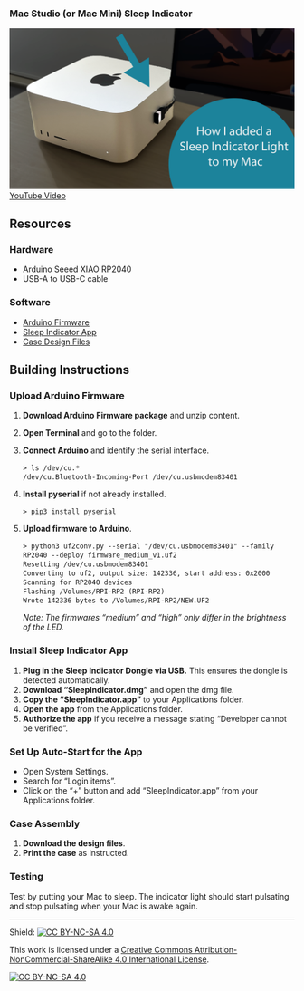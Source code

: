 ### Mac Studio (or Mac Mini) Sleep Indicator

![Sleep Indicator Image](/thumbnail.png)
[YouTube Video](https://youtu.be/ld1AK3wRRF4?si=h1AgnkIclTDRkks9)


## Resources

### Hardware

- Arduino Seeed XIAO RP2040
- USB-A to USB-C cable

### Software

- [Arduino Firmware](./firmware/firmware.zip)
- [Sleep Indicator App](./app/sleepindicator.dmg)
- [Case Design Files](./case/case.zip)

## Building Instructions

### Upload Arduino Firmware

1. **Download Arduino Firmware package** and unzip content.
2. **Open Terminal** and go to the folder.
3. **Connect Arduino** and identify the serial interface.

    ```plaintext
    > ls /dev/cu.*
    /dev/cu.Bluetooth-Incoming-Port /dev/cu.usbmodem83401
    ```

4. **Install pyserial** if not already installed.

    ```plaintext
    > pip3 install pyserial
    ```

5. **Upload firmware to Arduino**.

    ```plaintext
    > python3 uf2conv.py --serial "/dev/cu.usbmodem83401" --family RP2040 --deploy firmware_medium_v1.uf2
    Resetting /dev/cu.usbmodem83401
    Converting to uf2, output size: 142336, start address: 0x2000
    Scanning for RP2040 devices
    Flashing /Volumes/RPI-RP2 (RPI-RP2)
    Wrote 142336 bytes to /Volumes/RPI-RP2/NEW.UF2
    ```

    *Note: The firmwares “medium” and “high” only differ in the brightness of the LED.*

### Install Sleep Indicator App

1. **Plug in the Sleep Indicator Dongle via USB.** This ensures the dongle is detected automatically.
2. **Download “SleepIndicator.dmg”** and open the dmg file.
3. **Copy the “SleepIndicator.app”** to your Applications folder.
4. **Open the app** from the Applications folder.
5. **Authorize the app** if you receive a message stating “Developer cannot be verified”.

### Set Up Auto-Start for the App

- Open System Settings.
- Search for “Login items”.
- Click on the “+” button and add “SleepIndicator.app” from your Applications folder.

### Case Assembly

1. **Download the design files**.
2. **Print the case** as instructed.

### Testing

Test by putting your Mac to sleep. The indicator light should start pulsating and stop pulsating when your Mac is awake again.

---

Shield: [![CC BY-NC-SA 4.0][cc-by-nc-sa-shield]][cc-by-nc-sa]

This work is licensed under a
[Creative Commons Attribution-NonCommercial-ShareAlike 4.0 International License][cc-by-nc-sa].

[![CC BY-NC-SA 4.0][cc-by-nc-sa-image]][cc-by-nc-sa]

[cc-by-nc-sa]: http://creativecommons.org/licenses/by-nc-sa/4.0/
[cc-by-nc-sa-image]: https://licensebuttons.net/l/by-nc-sa/4.0/88x31.png
[cc-by-nc-sa-shield]: https://img.shields.io/badge/License-CC%20BY--NC--SA%204.0-lightgrey.svg

